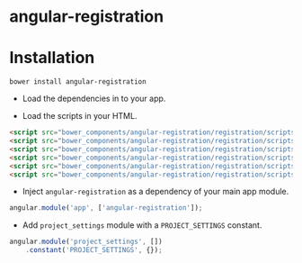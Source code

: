 # angular-registration

# Installation
`bower install angular-registration`

* Load the dependencies in to your app.

* Load the scripts in your HTML.
```html
<script src="bower_components/angular-registration/registration/scripts/registration.js"></script>
<script src="bower_components/angular-registration/registration/scripts/templates.js"></script>
<script src="bower_components/angular-registration/registration/scripts/routes.js"></script>
<script src="bower_components/angular-registration/registration/scripts/services.js"></script>
<script src="bower_components/angular-registration/registration/scripts/controllers.js"></script>
<script src="bower_components/angular-registration/registration/scripts/directives.js"></script>
```

* Inject `angular-registration` as a dependency of your main app module.
```javascript
angular.module('app', ['angular-registration']);
```

* Add `project_settings` module with a `PROJECT_SETTINGS` constant.
```javascript
angular.module('project_settings', [])
    .constant('PROJECT_SETTINGS', {});
```
